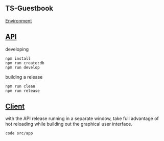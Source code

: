 ## TS-Guestbook


[Environment](ENVIRONMENT.md)


## [API](src/api/README.md)


developing

    npm install
    npm run create:db
    npm run develop

building a release

    npm run clean
    npm run release

## [Client](src/app/README.md)

with the API release running in a separate window,
take full advantage of hot reloading while building out the graphical user interface.

    code src/app

